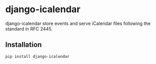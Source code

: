 django-icalendar
================

django-icalendar store events and serve iCalendar files following the standard in RFC 2445.

Installation
------------

```
pip install django-icalendar
```
